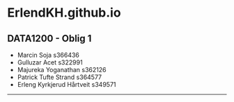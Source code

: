 # ErlendKH.github.io
## DATA1200 - Oblig 1

- Marcin Soja s366436
- Gulluzar Acet s322991
- Majureka Yoganathan s362126
- Patrick Tufte Strand s364577
- Erleng Kyrkjerud Hårtveit s349571

---







